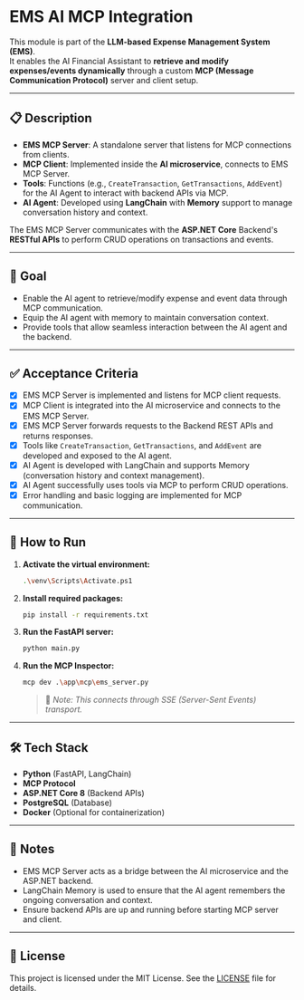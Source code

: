# EMS AI MCP Integration

This module is part of the **LLM-based Expense Management System (EMS)**.  
It enables the AI Financial Assistant to **retrieve and modify expenses/events dynamically** through a custom **MCP (Message Communication Protocol)** server and client setup.

---

## 📋 Description

- **EMS MCP Server**: A standalone server that listens for MCP connections from clients.
- **MCP Client**: Implemented inside the **AI microservice**, connects to EMS MCP Server.
- **Tools**: Functions (e.g., `CreateTransaction`, `GetTransactions`, `AddEvent`) for the AI Agent to interact with backend APIs via MCP.
- **AI Agent**: Developed using **LangChain** with **Memory** support to manage conversation history and context.

The EMS MCP Server communicates with the **ASP.NET Core** Backend's **RESTful APIs** to perform CRUD operations on transactions and events.

---

## 🎯 Goal

- Enable the AI agent to retrieve/modify expense and event data through MCP communication.
- Equip the AI agent with memory to maintain conversation context.
- Provide tools that allow seamless interaction between the AI agent and the backend.

---

## ✅ Acceptance Criteria

- [x] EMS MCP Server is implemented and listens for MCP client requests.
- [x] MCP Client is integrated into the AI microservice and connects to the EMS MCP Server.
- [x] EMS MCP Server forwards requests to the Backend REST APIs and returns responses.
- [x] Tools like `CreateTransaction`, `GetTransactions`, and `AddEvent` are developed and exposed to the AI agent.
- [x] AI Agent is developed with LangChain and supports Memory (conversation history and context management).
- [x] AI Agent successfully uses tools via MCP to perform CRUD operations.
- [x] Error handling and basic logging are implemented for MCP communication.

---

## 🚀 How to Run

1. **Activate the virtual environment:**
   ```bash
   .\venv\Scripts\Activate.ps1
   ```

2. **Install required packages:**
   ```bash
   pip install -r requirements.txt
   ```

3. **Run the FastAPI server:**
   ```bash
   python main.py
   ```

4. **Run the MCP Inspector:**
   ```bash
   mcp dev .\app\mcp\ems_server.py
   ```
   > 📌 *Note: This connects through SSE (Server-Sent Events) transport.*

---

## 🛠 Tech Stack

- **Python** (FastAPI, LangChain)
- **MCP Protocol**
- **ASP.NET Core 8** (Backend APIs)
- **PostgreSQL** (Database)
- **Docker** (Optional for containerization)

---

## 🧠 Notes

- EMS MCP Server acts as a bridge between the AI microservice and the ASP.NET backend.
- LangChain Memory is used to ensure that the AI agent remembers the ongoing conversation and context.
- Ensure backend APIs are up and running before starting MCP server and client.

---

## 📄 License

This project is licensed under the MIT License. See the [LICENSE](LICENSE) file for details.